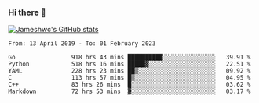 ### Hi there 👋

[![Jameshwc's GitHub stats](https://github-readme-stats.vercel.app/api?username=jameshwc)](https://github.com/anuraghazra/github-readme-stats)

<!--START_SECTION:waka-->

```text
From: 13 April 2019 - To: 01 February 2023

Go                918 hrs 43 mins ██████████░░░░░░░░░░░░░░░   39.91 %
Python            518 hrs 16 mins █████▓░░░░░░░░░░░░░░░░░░░   22.51 %
YAML              228 hrs 23 mins ██▒░░░░░░░░░░░░░░░░░░░░░░   09.92 %
C                 113 hrs 57 mins █▒░░░░░░░░░░░░░░░░░░░░░░░   04.95 %
C++               83 hrs 26 mins  █░░░░░░░░░░░░░░░░░░░░░░░░   03.62 %
Markdown          72 hrs 53 mins  ▓░░░░░░░░░░░░░░░░░░░░░░░░   03.17 %
```

<!--END_SECTION:waka-->